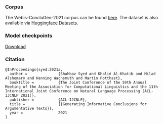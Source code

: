 ### Corpus
The Webis-ConcluGen-2021 corpus can be found [here](https://zenodo.org/record/4818134).
The dataset is also available via [Huggingface Datasets](https://huggingface.co/datasets/webis/conclugen). 

### Model checkpoints
[Download](https://files.webis.de/webis-conclugen21-models/)

### Citation
```
@InProceedings{syed:2021a,
  author =              {Shahbaz Syed and Khalid Al-Khatib and Milad Alshomary and Henning Wachsmuth and Martin Potthast},
  booktitle =           {The Joint Conference of the 59th Annual Meeting of the Association for Computational Linguistics and the 11th International Joint Conference on Natural Language Processing (ACL-IJCNLP 2021)},
  publisher =           {ACL-IJCNLP},
  title =               {{Generating Informative Conclusions for Argumentative Texts}},
  year =                2021
}

```
